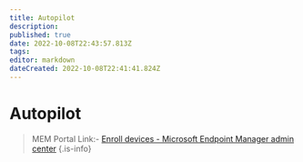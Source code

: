 ```yaml
---
title: Autopilot
description: 
published: true
date: 2022-10-08T22:43:57.813Z
tags: 
editor: markdown
dateCreated: 2022-10-08T22:41:41.824Z
---
```


# Autopilot

> MEM Portal Link:- [Enroll devices - Microsoft Endpoint Manager admin center](https://endpoint.microsoft.com/#view/Microsoft_Intune_DeviceSettings/DevicesEnrollmentMenu/~/windowsEnrollment)
> {.is-info}
